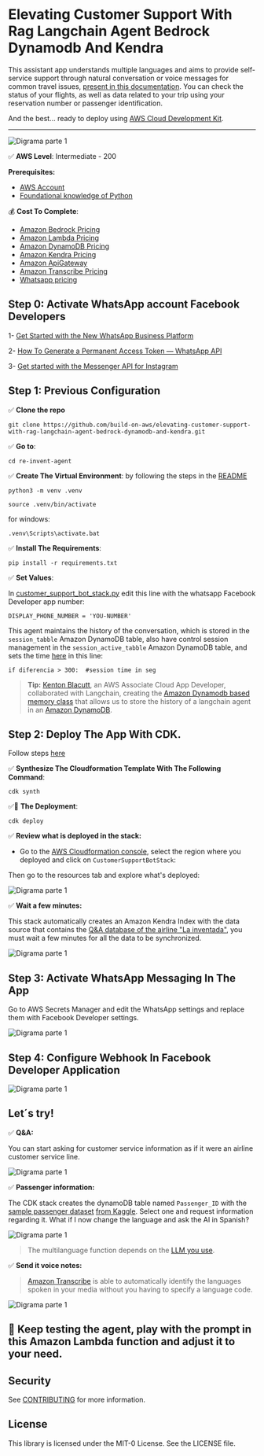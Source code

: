 # Elevating Customer Support With Rag Langchain Agent Bedrock Dynamodb And Kendra 

This assistant app understands multiple languages and aims to provide self-service support through natural conversation or voice messages for common travel issues, [present in this documentation](/customer-support-bot/airline-qa-base). You can check the status of your flights, as well as data related to your trip using your reservation number or passenger identification. 

And the best... ready to deploy using [AWS Cloud Development Kit](https://aws.amazon.com/cdk).

---
![Digrama parte 1](/imagen/diagram.png)

✅ **AWS Level**: Intermediate - 200   

**Prerequisites:**

- [AWS Account](https://aws.amazon.com/resources/create-account/?sc_channel=el&sc_campaign=datamlwave&sc_content=cicdcfnaws&sc_geo=mult&sc_country=mult&sc_outcome=acq) 
-  [Foundational knowledge of Python](https://catalog.us-east-1.prod.workshops.aws/workshops/3d705026-9edc-40e8-b353-bdabb116c89c/) 

💰 **Cost To Complete**: 
- [Amazon Bedrock Pricing](https://aws.amazon.com/bedrock/pricing/)
- [Amazon Lambda Pricing](https://aws.amazon.com/lambda/pricing/)
- [Amazon DynamoDB Pricing](https://aws.amazon.com/dynamodb/pricing/)
- [Amazon Kendra Pricing](https://aws.amazon.com/kendra/pricing/)
- [Amazon ApiGateway](https://aws.amazon.com/api-gateway/pricing/)
- [Amazon Transcribe Pricing](https://aws.amazon.com/transcribe/pricing/)
- [Whatsapp pricing](https://developers.facebook.com/docs/whatsapp/pricing/)

## Step 0: Activate WhatsApp account Facebook Developers

1- [Get Started with the New WhatsApp Business Platform](https://www.youtube.com/watch?v=CEt_KMMv3V8&list=PLX_K_BlBdZKi4GOFmJ9_67og7pMzm2vXH&index=2&t=17s&pp=gAQBiAQB)

2- [How To Generate a Permanent Access Token — WhatsApp API](https://www.youtube.com/watch?v=LmoiCMJJ6S4&list=PLX_K_BlBdZKi4GOFmJ9_67og7pMzm2vXH&index=1&t=158s&pp=gAQBiAQB)

3- [Get started with the Messenger API for Instagram](https://www.youtube.com/watch?v=Pi2KxYeGMXo&list=PLX_K_BlBdZKi4GOFmJ9_67og7pMzm2vXH&index=5&t=376s&pp=gAQBiAQB)

## Step 1: Previous Configuration

✅ **Clone the repo**

```
git clone https://github.com/build-on-aws/elevating-customer-support-with-rag-langchain-agent-bedrock-dynamodb-and-kendra.git
```

✅ **Go to**: 

```
cd re-invent-agent
```

✅ **Create The Virtual Environment**: by following the steps in the [README](/re-invent-agent/README.md)

```
python3 -m venv .venv
```

```
source .venv/bin/activate
```
for windows: 

```
.venv\Scripts\activate.bat
```

✅ **Install The Requirements**:

```
pip install -r requirements.txt
```

✅ **Set Values**:

In [customer_support_bot_stack.py](/customer-support-bot/customer_support_bot/customer_support_bot_stack.py) edit this line with the whatsapp Facebook Developer app number: 

`
DISPLAY_PHONE_NUMBER = 'YOU-NUMBER'
`

This agent maintains the history of the conversation, which is stored in the `session_tabble` Amazon DynamoDB table, also have control session management in the `session_active_tabble` Amazon DynamoDB table, and sets the time [here](/customer-support-bot/lambdas/code/langchain_agent_text/lambda_function.py) in this line:


`
if diferencia > 300:  #session time in seg
`

> **Tip:** [Kenton Blacutt](https://github.com/KBB99), an AWS Associate Cloud App Developer, collaborated with Langchain, creating the [Amazon Dynamodb based memory class](https://github.com/langchain-ai/langchain/pull/1058) that allows us to store the history of a langchain agent in an [Amazon DynamoDB](https://docs.aws.amazon.com/amazondynamodb/latest/developerguide/Introduction.html?sc_channel=el&sc_campaign=genaiwave&sc_content=working-with-your-live-data-using-langchain&sc_geo=mult&sc_country=mult&sc_outcome=acq).


## Step 2: Deploy The App With CDK.

Follow steps [here](/customer-support-bot/README.md)

✅ **Synthesize The Cloudformation Template With The Following Command**:

```
cdk synth
```

✅🚀 **The Deployment**:

```
cdk deploy
```

✅ **Review what is deployed in the stack:** 

- Go to the [AWS Cloudformation console](console.aws.amazon.com/cloudformation), select the region where you deployed and click on `CustomerSupportBotStack`:

Then go to the resources tab and explore what's deployed:

![Digrama parte 1](/imagen/stack.jpg)

✅ **Wait a few minutes:** 

This stack automatically creates an Amazon Kendra Index with the data source that contains the [Q&A database of the airline "La inventada"](/customer-support-bot/airline-qa-base), you must wait a few minutes for all the data to be synchronized.

![Digrama parte 1](/imagen/Kendra_datasources.jpg)

## Step 3: Activate WhatsApp Messaging In The App

Go to AWS Secrets Manager and edit the WhatsApp settings and replace them with Facebook Developer settings.

![Digrama parte 1](/imagen/secret.png)

## Step 4: Configure Webhook In Facebook Developer Application


![Digrama parte 1](/imagen/webhook.png)

## Let´s try!

✅ **Q&A:** 

You can start asking for customer service information as if it were an airline customer service line.


![Digrama parte 1](/imagen/QA.gif)

✅ **Passenger information:** 

The CDK stack creates the dynamoDB table named `Passenger_ID` with the [sample passenger dataset](/customer-support-bot/airline-dataset) [from Kaggle](https://www.kaggle.com/datasets/iamsouravbanerjee/airline-dataset). Select one and request information regarding it. What if I now change the language and ask the AI in Spanish?

![Digrama parte 1](/imagen/passanger_information.gif)

> The multilanguage function depends on the [LLM you use](https://aws.amazon.com/bedrock/).


✅ **Send it voice notes:**  

> [Amazon Transcribe](https://docs.aws.amazon.com/transcribe/latest/dg/lang-id.html) is able to automatically identify the languages spoken in your media without you having to specify a language code.

![Digrama parte 1](/imagen/voice_note.gif)


## 🚀 Keep testing the agent, play with the prompt in this Amazon Lambda function and adjust it to your need.


## Security

See [CONTRIBUTING](CONTRIBUTING.md#security-issue-notifications) for more information.

## License

This library is licensed under the MIT-0 License. See the LICENSE file.
